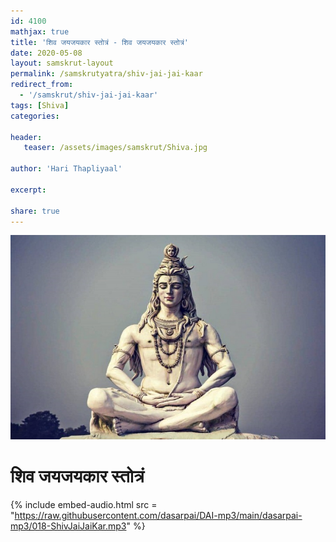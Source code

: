 ```yaml
---    
id: 4100    
mathjax: true    
title: 'शिव जयजयकार स्तोत्रं - शिव जयजयकार स्तोत्रं'    
date: 2020-05-08    
layout: samskrut-layout 
permalink: /samskrutyatra/shiv-jai-jai-kaar
redirect_from: 
  - '/samskrut/shiv-jai-jai-kaar'
tags: [Shiva]    
categories:    
    
header:    
   teaser: /assets/images/samskrut/Shiva.jpg    
    
author: 'Hari Thapliyaal'    
    
excerpt:    
    
share: true    
---    
```

    
![](/assets/images/samskrut/Shiva.jpg)    
    
# शिव जयजयकार स्तोत्रं    
    
{% include embed-audio.html src = "https://raw.githubusercontent.com/dasarpai/DAI-mp3/main/dasarpai-mp3/018-ShivJaiJaiKar.mp3" %}     
    


